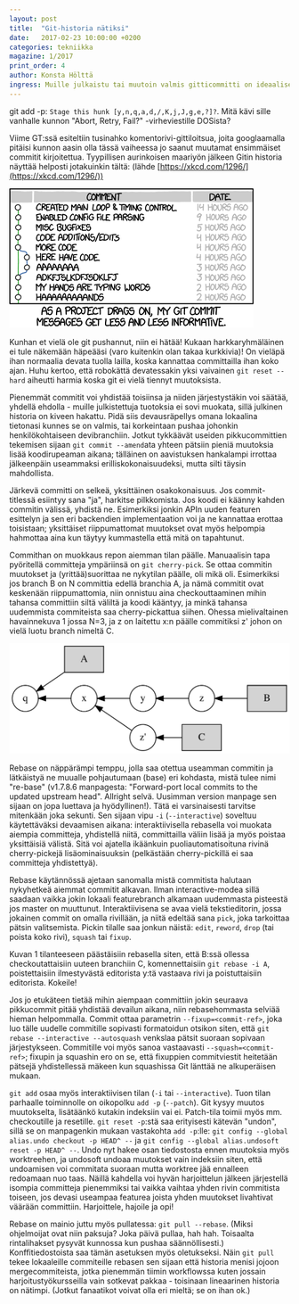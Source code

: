 ```yaml
---
layout: post
title:  "Git-historia nätiksi"
date:   2017-02-23 10:00:00 +0200
categories: tekniikka
magazine: 1/2017
print_order: 4
author: Konsta Hölttä
ingress: Muille julkaistu tai muutoin valmis gitticommitti on ideaalisesti siisti, yhtenäinen kokonaisuus. Julkaisemattomille ei ole sääntöjä; niitä kannattaa tehdä tiheään, ja niistä finaaliversion trimmaamiseen on hyvät työkalut.
---
```


git add -p: `Stage this hunk [y,n,q,a,d,/,K,j,J,g,e,?]?`. Mitä kävi sille vanhalle kunnon "Abort, Retry, Fail?" -virheviestille DOSista?

Viime GT:ssä esiteltiin tusinahko komentorivi-gittiloitsua, joita googlaamalla pitäisi kunnon aasin olla tässä vaiheessa jo saanut muutamat ensimmäiset commitit kirjoitettua. Tyypillisen aurinkoisen maariyön jälkeen Gitin historia näyttää helposti jotakuinkin tältä: (lähde [https://xkcd.com/1296/](https://xkcd.com/1296/))

![](/static/2017-02/git_commit.png "https://xkcd.com/1296/ 'Git commit'")

Kunhan et vielä ole git pushannut, niin ei hätää! Kukaan harkkaryhmäläinen ei tule näkemään häpeääsi (varo kuitenkin olan takaa kurkkivia)! On vieläpä ihan normaalia devata tuolla lailla, koska kannattaa committailla ihan koko ajan. Huhu kertoo, että robokättä devatessakin yksi vaivainen `git reset --hard` aiheutti harmia koska git ei vielä tiennyt muutoksista.

Pienemmät commitit voi yhdistää toisiinsa ja niiden järjestystäkin voi säätää, yhdellä ehdolla - muille julkistettuja tuotoksia ei sovi muokata, sillä julkinen historia on kiveen hakattu. Pidä siis devausräpellys omana lokaalina tietonasi kunnes se on valmis, tai korkeintaan pushaa johonkin henkilökohtaiseen devibranchiin. Jotkut tykkäävät useiden pikkucommittien tekemisen sijaan `git commit --amend`ata yhteen pätsiin pieniä muutoksia lisää koodirupeaman aikana; tälläinen on aavistuksen hankalampi irrottaa jälkeenpäin useammaksi erilliskokonaisuudeksi, mutta silti täysin mahdollista.

Järkevä committi on selkeä, yksittäinen osakokonaisuus. Jos commit-titlessä esiintyy sana "ja", harkitse pilkkomista. Jos koodi ei käänny kahden commitin välissä, yhdistä ne. Esimerkiksi jonkin APIn uuden featuren esittelyn ja sen eri backendien implementaation voi ja ne kannattaa erottaa toisistaan; yksittäiset riippumattomat muutokset ovat myös helpompia hahmottaa aina kun täytyy kummastella että mitä on tapahtunut.

Commithan on muokkaus repon aiemman tilan päälle. Manuaalisin tapa pyöritellä committeja ympäriinsä on `git cherry-pick`. Se ottaa commitin muutokset ja (yrittää)suorittaa ne nykytilan päälle, oli mikä oli. Esimerkiksi jos branch B on N committia edellä branchia A, ja nämä commitit ovat keskenään riippumattomia, niin onnistuu aina checkouttaaminen mihin tahansa committiin siltä väliltä ja koodi kääntyy, ja minkä tahansa uudemmista commiteista saa cherry-pickattua siihen. Ohessa mielivaltainen havainnekuva 1 jossa N=3, ja z on laitettu x:n päälle commitiksi z' johon on vielä luotu branch nimeltä C.

![](/static/2017-02/gitrebase.svg "Kuva 1")

Rebase on näppärämpi temppu, jolla saa otettua useamman commitin ja lätkäistyä ne muualle pohjautumaan (base) eri kohdasta, mistä tulee nimi "re-base" (v1.7.8.6 manpagesta: "Forward-port local commits to the updated upstream head". Allright selvä. Uusimman version manpage sen sijaan on jopa luettava ja hyödyllinen!). Tätä ei varsinaisesti tarvitse mitenkään joka sekunti. Sen sijaan vipu `-i` (`--interactive`) soveltuu käytettäväksi devaamisen aikana: interaktiivisella rebasella voi muokata aiempia committeja, yhdistellä niitä, committailla väliin lisää ja myös poistaa yksittäisiä välistä. Sitä voi ajatella ikäänkuin puoliautomatisoituna rivinä cherry-pickejä lisäominaisuuksin (pelkästään cherry-pickillä ei saa committeja yhdistettyä).

Rebase käytännössä ajetaan sanomalla mistä commitista halutaan nykyhetkeä aiemmat commitit alkavan. Ilman interactive-modea sillä saadaan vaikka jokin lokaali featurebranch alkamaan uudemmasta pisteestä jos master on muuttunut. Interaktiivisena se avaa vielä tekstieditorin, jossa jokainen commit on omalla rivillään, ja niitä edeltää sana `pick`, joka tarkoittaa pätsin valitsemista. Pickin tilalle saa jonkun näistä: `edit`, `reword`, `drop` (tai poista koko rivi), `squash` tai `fixup`.

Kuvan 1 tilanteeseen päästäisiin rebasella siten, että B:ssä ollessa checkoutattaisiin uuteen branchiin C, komennettaisiin `git rebase -i A`, poistettaisiin ilmestyvästä editorista y:tä vastaava rivi ja poistuttaisiin editorista. Kokeile!

Jos jo etukäteen tietää mihin aiempaan committiin jokin seuraava pikkucommit pitää yhdistää devailun aikana, niin rebasehommasta selviää hieman helpommalla. Commit ottaa parametrin `--fixup=<commit-ref>`, joka luo tälle uudelle commitille sopivasti formatoidun otsikon siten, että `git rebase --interactive --autosquash` venkslaa pätsit suoraan sopivaan järjestykseen. Commitille voi myös sanoa vastaavasti `--squash=<commit-ref>`; fixupin ja squashin ero on se, että fixuppien commitviestit heitetään pätsejä yhdistellessä mäkeen kun squashissa Git länttää ne alkuperäisen mukaan.

`git add` osaa myös interaktiivisen tilan (`-i` tai `--interactive`). Tuon tilan parhaalle toiminnolle on oikopolku `add -p` (`--patch`). Git kysyy muutos muutokselta, lisätäänkö kutakin indeksiin vai ei. Patch-tila toimii myös mm. checkoutille ja resetille. `git reset -p`:stä saa erityisesti kätevän "undon", sillä se on manpagenkin mukaan vastakohta `add -p`:lle: `git config --global alias.undo checkout -p HEAD^ --` ja `git config --global alias.undosoft reset -p HEAD^ --`. Undo nyt hakee osan tiedostosta ennen muutoksia myös worktreehen, ja undosoft undoaa muutokset vain indeksiin siten, että undoamisen voi commitata suoraan mutta worktree jää ennalleen redoamaan nuo taas. Näillä kahdella voi hyvän harjoittelun jälkeen järjestellä isompia committeja pienemmiksi tai vaikka vaihtaa yhden rivin commitista toiseen, jos devasi useampaa featurea joista yhden muutokset livahtivat väärään committiin. Harjoittele, hajoile ja opi!

Rebase on mainio juttu myös pullatessa: `git pull --rebase`. (Miksi ohjelmoijat ovat niin paksuja? Joka päivä pullaa, hah hah. Toisaalta rintalihakset pysyvät kunnossa kun pushaa säännöllisesti.) Konffitiedostoista saa tämän asetuksen myös oletukseksi. Näin `git pull` tekee lokaaleille commiteille rebasen sen sijaan että historia menisi jojoon mergecommiteista, jotka pienemmän tiimin workflowssa kuten jossain harjoitustyökursseilla vain sotkevat pakkaa - toisinaan lineaarinen historia on nätimpi. (Jotkut fanaatikot voivat olla eri mieltä; se on ihan ok.)
